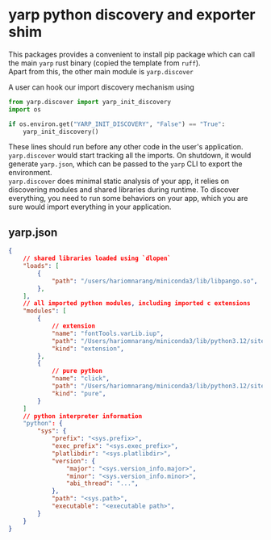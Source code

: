 # yarp python discovery and exporter shim

This packages provides a convenient to install pip package which can call the main `yarp` rust binary (copied the template from `ruff`).  
Apart from this, the other main module is `yarp.discover`   

A user can hook our import discovery mechanism using 
```python
from yarp.discover import yarp_init_discovery
import os

if os.environ.get("YARP_INIT_DISCOVERY", "False") == "True":
    yarp_init_discovery()
```

These lines should run before any other code in the user's application.  
`yarp.discover` would start tracking all the imports. On shutdown, it would generate `yarp.json`, which can be passed to the `yarp` CLI to export the environment.  
`yarp.discover` does minimal static analysis of your app, it relies on discovering modules and shared libraries during runtime. To discover everything, you need to run some behaviors on your app, which you are sure would import everything in your application.  

## yarp.json

```json
{
    // shared libraries loaded using `dlopen`
    "loads": [
        {
            "path": "/users/hariomnarang/miniconda3/lib/libpango.so",
        },
    ],
    // all imported python modules, including imported c extensions
    "modules": [
        {
            // extension
            "name": "fontTools.varLib.iup",
            "path": "/Users/hariomnarang/miniconda3/lib/python3.12/site-packages/fontTools/varLib/iup.cpython-312-darwin.so",
            "kind": "extension",
        },
        {
            // pure python
            "name": "click",
            "path": "/Users/hariomnarang/miniconda3/lib/python3.12/site-packages/click",
            "kind": "pure",
        }
    ]
    // python interpreter information
    "python": {
        "sys": {
            "prefix": "<sys.prefix>",
            "exec_prefix": "<sys.exec_prefix>",
            "platlibdir": "<sys.platlibdir>",
            "version": {
                "major": "<sys.version_info.major>",
                "minor": "<sys.version_info.minor>",
                "abi_thread": "...",
            },
            "path": "<sys.path>",
            "executable": "<executable path>",
        }
    }
}
```

